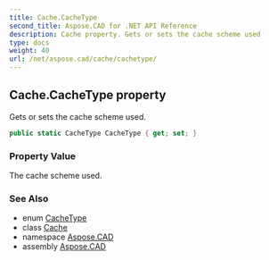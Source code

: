 ```yaml
---
title: Cache.CacheType
second_title: Aspose.CAD for .NET API Reference
description: Cache property. Gets or sets the cache scheme used
type: docs
weight: 40
url: /net/aspose.cad/cache/cachetype/
---
```

## Cache.CacheType property

Gets or sets the cache scheme used.

```csharp
public static CacheType CacheType { get; set; }
```

### Property Value

The cache scheme used.

### See Also

* enum [CacheType](../../cachetype/)
* class [Cache](../)
* namespace [Aspose.CAD](../../../aspose.cad/)
* assembly [Aspose.CAD](../../../)


